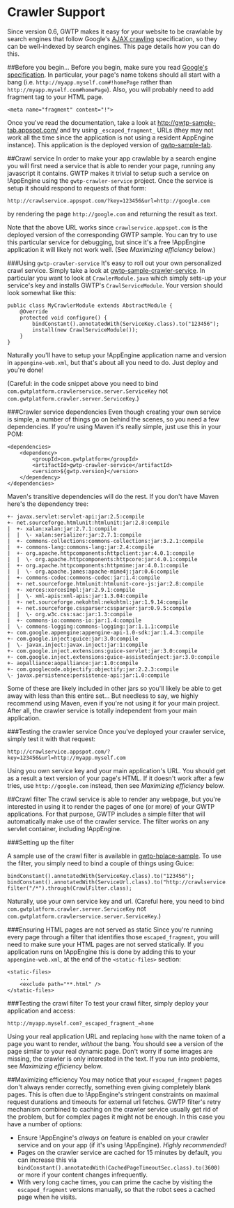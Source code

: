# Crawler Support
Since version 0.6, GWTP makes it easy for your website to be crawlable by search engines that follow Google's [AJAX crawling](http://code.google.com/web/ajaxcrawling/) specification, so they can be well-indexed by search engines. This page details how you can do this.

##Before you begin...
Before you begin, make sure you read [Google's specification](http://code.google.com/web/ajaxcrawling/). In particular, your page's name tokens should all start with a bang (i.e. `http://myapp.myself.com#!homePage` rather than `http://myapp.myself.com#homePage`). Also, you will probably need to add fragment tag to your HTML page.

```
<meta name="fragment" content="!">
```

Once you've read the documentation, take a look at http://gwtp-sample-tab.appspot.com/ and try using `_escaped_fragment_` URLs (they may not work all the time since the application is not using a resident AppEngine instance). This application is the deployed version of [gwtp-sample-tab](https://github.com/ArcBees/GWTP-Samples/tree/master/gwtp-samples/gwtp-sample-tab).

##Crawl service
In order to make your app crawlable by a search engine you will first need a service that is able to render your page, running any javascript it contains. GWTP makes it trivial to setup such a service on !AppEngine using the `gwtp-crawler-service` project. Once the service is setup it should respond to requests of that form:

```
http://crawlservice.appspot.com/?key=123456&url=http://google.com
```

by rendering the page `http://google.com` and returning the result as text.

Note that the above URL works since `crawlservice.appspot.com` is the deployed version of the corresponding GWTP sample. You can try to use this particular service for debugging, but since it's a free !AppEngine application it will likely not work well. (See _Maximizing efficiency_ below.)

###Using `gwtp-crawler-service`
It's easy to roll out your own personalized crawl service. Simply take a look at [gwtp-sample-crawler-service](https://github.com/ArcBees/GWTP-Samples/tree/master/gwtp-samples/gwtp-sample-crawler-service). In particular you want to look at `CrawlerModule.java` which simply sets-up your service's key and installs GWTP's `CrawlServiceModule`. Your version should look somewhat like this:

```
public class MyCrawlerModule extends AbstractModule {
    @Override
    protected void configure() {
        bindConstant().annotatedWith(ServiceKey.class).to("123456");
        install(new CrawlServiceModule());
    }
}
```

Naturally you'll have to setup your !AppEngine application name and version in `appengine-web.xml`, but that's about all you need to do. Just deploy and you're done!

(Careful: in the code snippet above you need to bind `com.gwtplatform.crawlerservice.server.ServiceKey` not `com.gwtplatform.crawler.server.ServiceKey`.)

###Crawler service dependencies
Even though creating your own service is simple, a number of things go on behind the scenes, so you need a few dependencies. If you're using Maven it's really simple, just use this in your POM:

```
<dependencies>
    <dependency>
        <groupId>com.gwtplatform</groupId>
        <artifactId>gwtp-crawler-service</artifactId>
        <version>${gwtp.version}</version>
    </dependency>
</dependencies>
```

Maven's transitive dependencies will do the rest. If you don't have Maven here's the dependency tree:

```
+- javax.servlet:servlet-api:jar:2.5:compile
+- net.sourceforge.htmlunit:htmlunit:jar:2.8:compile
|  +- xalan:xalan:jar:2.7.1:compile
|  |  \- xalan:serializer:jar:2.7.1:compile
|  +- commons-collections:commons-collections:jar:3.2.1:compile
|  +- commons-lang:commons-lang:jar:2.4:compile
|  +- org.apache.httpcomponents:httpclient:jar:4.0.1:compile
|  |  \- org.apache.httpcomponents:httpcore:jar:4.0.1:compile
|  +- org.apache.httpcomponents:httpmime:jar:4.0.1:compile
|  |  \- org.apache.james:apache-mime4j:jar:0.6:compile
|  +- commons-codec:commons-codec:jar:1.4:compile
|  +- net.sourceforge.htmlunit:htmlunit-core-js:jar:2.8:compile
|  +- xerces:xercesImpl:jar:2.9.1:compile
|  |  \- xml-apis:xml-apis:jar:1.3.04:compile
|  +- net.sourceforge.nekohtml:nekohtml:jar:1.9.14:compile
|  +- net.sourceforge.cssparser:cssparser:jar:0.9.5:compile
|  |  \- org.w3c.css:sac:jar:1.3:compile
|  +- commons-io:commons-io:jar:1.4:compile
|  \- commons-logging:commons-logging:jar:1.1.1:compile
+- com.google.appengine:appengine-api-1.0-sdk:jar:1.4.3:compile
+- com.google.inject:guice:jar:3.0:compile
|  \- javax.inject:javax.inject:jar:1:compile
+- com.google.inject.extensions:guice-servlet:jar:3.0:compile
+- com.google.inject.extensions:guice-assistedinject:jar:3.0:compile
+- aopalliance:aopalliance:jar:1.0:compile
+- com.googlecode.objectify:objectify:jar:2.2.3:compile
\- javax.persistence:persistence-api:jar:1.0:compile
```

Some of these are likely included in other jars so you'll likely be able to get away with less than this entire set... But needless to say, we highly recommend using Maven, even if you're not using it for your main project. After all, the crawler service is totally independent from your main application.

###Testing the crawler service
Once you've deployed your crawler service, simply test it with that request:

```
http://crawlservice.appspot.com/?key=123456&url=http://myapp.myself.com
```

Using you own service key and your main application's URL. You should get as a result a text version of your page's HTML. If it doesn't work after a few tries, use `http://google.com` instead, then see _Maximizing efficiency_ below.

##Crawl filter
The crawl service is able to render any webpage, but you're interested in using it to render the pages of one (or more) of your GWTP applications. For that purpose, GWTP includes a simple filter that will automatically make use of the crawler service. The filter works on any servlet container, including !AppEngine.

###Setting up the filter

A sample use of the crawl filter is available in [gwtp-hplace-sample](https://github.com/ArcBees/GWTP-Samples/tree/master/gwtp-samples/gwtp-sample-hplace). To use the filter, you simply need to bind a couple of things using Guice:

```
bindConstant().annotatedWith(ServiceKey.class).to("123456");
bindConstant().annotatedWith(ServiceUrl.class).to("http://crawlservice.appspot.com/");
filter("/*").through(CrawlFilter.class);
```

Naturally, use your own service key and url. (Careful here, you need to bind `com.gwtplatform.crawler.server.ServiceKey` not `com.gwtplatform.crawlerservice.server.ServiceKey`.)

###Ensuring HTML pages are not served as static
Since you're running every page through a filter that identifies those `escaped_fragment`, you will need to make sure your HTML pages are not served statically. If you application runs on !AppEngine this is done by adding this to your `appengine-web.xml`, at the end of the `<static-files>` section:

```
<static-files>
    ...
    <exclude path="**.html" />
</static-files>
```

###Testing the crawl filter
To test your crawl filter, simply deploy your application and access:

```
http://myapp.myself.com?_escaped_fragment_=home
```

Using your real application URL and replacing `home` with the name token of a page you want to render, *without* the bang. You should see a version of the page similar to your real dynamic page. Don't worry if some images are missing, the crawler is only interested in the text. If you run into problems, see _Maximizing efficiency_ below.

##Maximizing efficiency
You may notice that your `escaped_fragment` pages don't always render correctly, something even giving completely blank pages. This is often due to !AppEngine's stringent constraints on maximal request durations and timeouts for external url fetches. GWTP filter's retry mechanism combined to caching on the crawler service usually get rid of the problem, but for complex pages it might not be enough. In this case you have a number of options:
  * Ensure !AppEngine's _always on_ feature is enabled on your crawler service and on your app (if it's using !AppEngine). *Highly recommended!*
  * Pages on the crawler service are cached for 15 minutes by default, you can increase this via `bindConstant().annotatedWith(CachedPageTimeoutSec.class).to(3600)` or more if your content changes infrequently.
  * With very long cache times, you can prime the cache by visiting the `escaped_fragment` versions manually, so that the robot sees a cached page when he visits.

